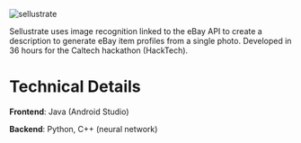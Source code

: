 ![sellustrate](https://github.com/jakebildy/sellustrate/blob/master/sellustrate_logo.png?raw=true)

Sellustrate uses image recognition linked to the eBay API to create a description to generate eBay item profiles from a single photo. Developed in 36 hours for the Caltech hackathon (HackTech).


# Technical Details
 **Frontend**: Java (Android Studio)

 **Backend**: Python, C++ (neural network)
 

